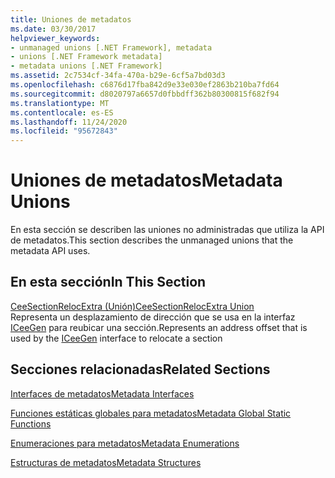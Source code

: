 ```yaml
---
title: Uniones de metadatos
ms.date: 03/30/2017
helpviewer_keywords:
- unmanaged unions [.NET Framework], metadata
- unions [.NET Framework metadata]
- metadata unions [.NET Framework]
ms.assetid: 2c7534cf-34fa-470a-b29e-6cf5a7bd03d3
ms.openlocfilehash: c6876d17fba842d9e33e030ef2863b210ba7fd64
ms.sourcegitcommit: d8020797a6657d0fbbdff362b80300815f682f94
ms.translationtype: MT
ms.contentlocale: es-ES
ms.lasthandoff: 11/24/2020
ms.locfileid: "95672843"
---
```

# <a name="metadata-unions"></a><span data-ttu-id="8021d-102">Uniones de metadatos</span><span class="sxs-lookup"><span data-stu-id="8021d-102">Metadata Unions</span></span>

<span data-ttu-id="8021d-103">En esta sección se describen las uniones no administradas que utiliza la API de metadatos.</span><span class="sxs-lookup"><span data-stu-id="8021d-103">This section describes the unmanaged unions that the metadata API uses.</span></span>  
  
## <a name="in-this-section"></a><span data-ttu-id="8021d-104">En esta sección</span><span class="sxs-lookup"><span data-stu-id="8021d-104">In This Section</span></span>  

 [<span data-ttu-id="8021d-105">CeeSectionRelocExtra (Unión)</span><span class="sxs-lookup"><span data-stu-id="8021d-105">CeeSectionRelocExtra Union</span></span>](ceesectionrelocextra-union.md)  
 <span data-ttu-id="8021d-106">Representa un desplazamiento de dirección que se usa en la interfaz [ICeeGen](iceegen-interface.md) para reubicar una sección.</span><span class="sxs-lookup"><span data-stu-id="8021d-106">Represents an address offset that is used by the [ICeeGen](iceegen-interface.md) interface to relocate a section</span></span>  
  
## <a name="related-sections"></a><span data-ttu-id="8021d-107">Secciones relacionadas</span><span class="sxs-lookup"><span data-stu-id="8021d-107">Related Sections</span></span>  

 [<span data-ttu-id="8021d-108">Interfaces de metadatos</span><span class="sxs-lookup"><span data-stu-id="8021d-108">Metadata Interfaces</span></span>](metadata-interfaces.md)  
  
 [<span data-ttu-id="8021d-109">Funciones estáticas globales para metadatos</span><span class="sxs-lookup"><span data-stu-id="8021d-109">Metadata Global Static Functions</span></span>](metadata-global-static-functions.md)  
  
 [<span data-ttu-id="8021d-110">Enumeraciones para metadatos</span><span class="sxs-lookup"><span data-stu-id="8021d-110">Metadata Enumerations</span></span>](metadata-enumerations.md)  
  
 [<span data-ttu-id="8021d-111">Estructuras de metadatos</span><span class="sxs-lookup"><span data-stu-id="8021d-111">Metadata Structures</span></span>](metadata-structures.md)
